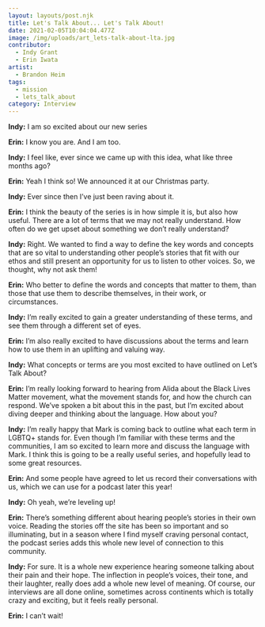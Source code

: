```yaml
---
layout: layouts/post.njk
title: Let's Talk About... Let's Talk About!
date: 2021-02-05T10:04:04.477Z
image: /img/uploads/art_lets-talk-about-lta.jpg
contributor:
  - Indy Grant
  - Erin Iwata
artist:
  - Brandon Heim
tags:
  - mission
  - lets_talk_about
category: Interview
---
```

**Indy:** I am so excited about our new series

**Erin:** I know you are. And I am too. 

**Indy:** I feel like, ever since we came up with this idea, what like three months ago?

**Erin:** Yeah I think so! We announced it at our Christmas party.

**Indy:** Ever since then I’ve just been raving about it. 

**Erin:** I think the beauty of the series is in how simple it is, but also how useful. There are a lot of terms that we may not really understand. How often do we get upset about something we don’t really understand?

**Indy:** Right. We wanted to find a way to define the key words and concepts that are so vital to understanding other people’s stories that fit with our ethos and still present an opportunity for us to listen to other voices. So, we thought, why not ask them!

**Erin:** Who better to define the words and concepts that matter to them, than those that use them to describe themselves, in their work, or circumstances.

**Indy:** I’m really excited to gain a greater understanding of these terms, and see them through a different set of eyes. 

**Erin:** I’m also really excited to have discussions about the terms and learn how to use them in an uplifting and valuing way. 

**Indy:** What concepts or terms are you most excited to have outlined on Let’s Talk About?

**Erin:** I’m really looking forward to hearing from Alida about the Black Lives Matter movement, what the movement stands for, and how the church can respond. We’ve spoken a bit about this in the past, but I’m excited about diving deeper and thinking about the language. How about you?

**Indy:** I’m really happy that Mark is coming back to outline what each term in LGBTQ+ stands for. 
Even though I’m familiar with these terms and the communities, I am so excited to learn more and discuss the language with Mark. I think this is going to be a really useful series, and hopefully lead to some great resources.

**Erin:** And some people have agreed to let us record their conversations with us, which we can use for a podcast later this year!

**Indy:** Oh yeah, we’re leveling up!

**Erin:** There’s something different about hearing people’s stories in their own voice. Reading the stories off the site has been so important and so illuminating, but in a season where I find myself craving personal contact, the podcast series adds this whole new level of connection to this community.

**Indy:** For sure. It is a whole new experience hearing someone talking about their pain and their hope. The inflection in people’s voices, their tone, and their laughter, really does add a whole new level of meaning. Of course, our interviews are all done online, sometimes across continents which is totally crazy and exciting, but it feels really personal.

**Erin:** I can’t wait!